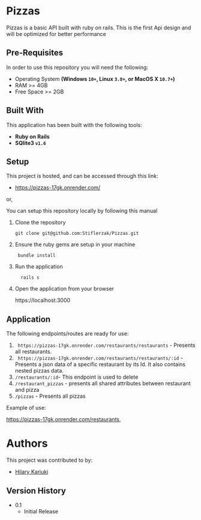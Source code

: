 # Pizzas
Pizzas is a basic API built with ruby on rails. 
This is the first Api design and will be optimized for better performance

## Pre-Requisites
In order to use this repository you will need the following:

- Operating System **(Windows `10+`, Linux `3.8+`, or MacOS X `10.7+`)**
- RAM >= 4GB
- Free Space >= 2GB

## Built With
This application has been built with the following tools:

- **Ruby on Rails**
- **SQlite3 `v1.6`**


## Setup
This project is hosted, and can be accessed through this link:      


- https://pizzas-17gk.onrender.com/
        

or,

You can setup this repository locally by following this manual

1. Clone the repository
    
       git clone git@github.com:Stiflerzak/Pizzas.git
   
2. Ensure the ruby gems are setup in your machine
    
        bundle install
  
3. Run the application
   
         rails s
    
4. Open the application from your browser
    
   https://localhost:3000
   
   
## Application

The following endpoints/routes are ready for use:
1. ` https://pizzas-17gk.onrender.com/restaurants/restaurants` - Presents all       restaurants.
2. ` https://pizzas-17gk.onrender.com/restaurants/restaurants/:id` - Presents a json data of a specific restaurant by its Id. It also contains nested pizzas data.
3. `/restaurants/:id`- This endpoint is used to delete
4. `/restaurant_pizzas` - presents all shared attributes between restaurant and pizza
5. `/pizzas` - Presents all pizzas

Example of use:

 https://pizzas-17gk.onrender.com/restaurants, 

 

# Authors
This project was contributed to by:
- [Hilary Kariuki](https://github.com/Stiflerzak/)

## Version History

* 0.1
    * Initial Release